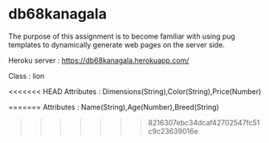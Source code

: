 # db68kanagala

The purpose of this assignment is to become familiar with using pug templates to dynamically generate web pages on the server side.

Heroku server : https://db68kanagala.herokuapp.com/

Class : lion

<<<<<<< HEAD
Attributes : Dimensions(String),Color(String),Price(Number)

=======
Attributes : Name(String),Age(Number),Breed(String)
>>>>>>> 8216307ebc34dcaf42702547fc51c9c23639016e
